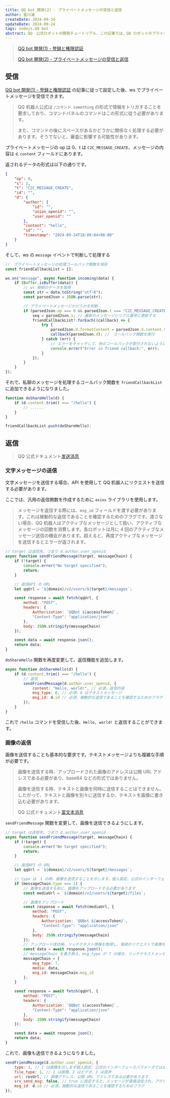 ```yaml
---
title: QQ bot 開発(2) - プライベートメッセージの受信と返信
author: 星川漣
createDate: 2024-09-24
updateDate: 2024-09-24
tags: nodejs,QQ bot
abstract: QQ　公式ロボットの開発チュートリアル、この記事では、QQ ロボットのプライベートメッセージの受信と返信方法について説明します。
---
```


> [QQ bot 開発(1) - 登録と権限認証](https://xtt.moe/ja/article/28)
>
> [QQ bot 開発(2) - プライベートメッセージの受信と返信](https://xtt.moe/ja/article/31)

## 受信

[QQ bot 開発(1) - 登録と権限認証](https://xtt.moe/ja/article/28) の記事に従って設定した後、ws でプライベートメッセージを受信できます。

> QQ 机器人公式は `/コマンド something` の形式で情報をトリガすることを要求しており、コマンドパネルのコマンドはこの形式に従う必要があります。
>
> また、コマンドの後にスペースがあるかどうかに関係なく処理する必要があります。そうでないと、審査に影響する可能性があります。

プライベートメッセージの op は 0、t は `C2C_MESSAGE_CREATE`、メッセージの内容は `d.content` フィールドにあります。

返されるデータの形式は以下の通りです。

```json
{
	"op": 0,
	"s": 2,
	"t": "C2C_MESSAGE_CREATE",
	"id": "",
	"d": {
		"author": {
			"id": "",
			"union_openid": "",
			"user_openid": ""
		},
		"content": "hello",
		"id": "",
		"timestamp": "2024-09-24T18:09:04+08:00"
	}
}
```

そして、ws の `message` イベントで判断して処理する

```js
//　プライベートメッセージの処理コールバック関数を保存
const friendCallbackList = [];

ws.on("message", async function incoming(data) {
	if (Buffer.isBuffer(data)) {
		// ws 接続のデータを取得
		const str = data.toString("utf-8");
		const parsedJson = JSON.parse(str);

		// プライベートメッセージかどうかを判断
		if (parsedJson.op === 0 && parsedJson.t === "C2C_MESSAGE_CREATE") {
			seq = parsedJson.s; // 最新のメッセージシリアル番号に更新する
			friendCallbackList?.forEach((callback) => {
				try {
					parsedJson.d.formatContent = parsedJson.d.content.trimStart(); // 先頭の空白を削除
					callback(parsedJson.d); //　コールバック関数を実行
				} catch (err) {
					// エラーをキャッチして、他のコールバックが実行されないようにする
					console.error("Error in friend callback:", err);
				}
			});
		}
	}
});
```

それで、私聊のメッセージを処理するコールバック関数を `friendCallbackList` に追加できるようになりました。

```js
function doShareHello(d) {
	if (d.content.trim() === "/hello") {
		// ......
	}
}

friendCallbackList.push(doShareHello);
```

## 返信

> QQ 公式ドキュメント[发送消息](https://bot.q.qq.com/wiki/develop/api-v2/server-inter/message/send-receive/send.html)

### 文字メッセージの送信

文字メッセージを送信する場合、API を使用して QQ 机器人にリクエストを送信する必要があります。

ここでは、汎用の返信関数を作成するために `axios` ライブラリを使用します。

> メッセージを返信する際には、`msg_id` フィールドを渡す必要があります。これは被動的な返信であることを確認するためのフラグです。渡さない場合、QQ 机器人はアクティブなメッセージとして扱い、アクティブなメッセージの回数を消費します。各ロボットは月に 4 回のアクティブなメッセージ送信の機会があります。超えると、再度アクティブなメッセージを送信するとエラーが返されます。

```js
// target は送信先、つまり d.author.user_openid
async function sendFriendMessage(target, messageChain) {
	if (!target) {
		console.error("No target specified");
		return;
	}

	// 返信API の URL
	let qqUrl = `${domain}/v2/users/${target}/messages`;

	const response = await fetch(qqUrl, {
		method: "POST",
		headers: {
			Authorization: `QQBot ${accessToken}`,
			"Content-Type": "application/json"
		},
		body: JSON.stringify(messageChain)
	});

	const data = await response.json();
	return data;
}
```

`doShareHello` 関数を再度変更して、返信機能を追加します。

```js
async function doShareHello(d) {
	if (d.content.trim() === "/hello") {
		// 返信
		sendFriendMessage(d.author.user_openid, {
			content: "Hello, world!", // 必須，返信内容
			msg_type: 0, // 必須，0 はテキストメッセージ
			msg_id: d.id // 必須，被動的な返信であることを確認するためのフラグ
		});
	}
}
```

これで `/hello` コマンドを受信した後、`Hello, world!` と返信することができます。

### 画像の返信

画像を送信することも基本的な要求です。テキストメッセージよりも複雑な手順が必要です。

> 画像を送信する時、アップロードされた画像のアドレスは公開 URL アドレスである必要があり、base64 などの形式ではありません。
>
> 画像を送信する時、テキストと画像を同時に送信することはできません。したがって、テキストと画像を別々に送信するか、テキストを画像に書き込む必要があります。
>
> QQ 公式ドキュメント[富文本消息](https://bot.q.qq.com/wiki/develop/api-v2/server-inter/message/send-receive/rich-media.html#%E7%94%A8%E4%BA%8E%E5%8D%95%E8%81%8A)

`sendFriendMessage` 関数を変更して、画像を送信できるようにします。

```js
// target は送信先、つまり d.author.user_openid
async function sendFriendMessage(target, messageChain) {
	if (!target) {
		console.error("No target specified");
		return;
	}

	// 返信API の URL
	let qqUrl = `${domain}/v2/users/${target}/messages`;

	// type は　1 の時、画像を送信することを示します。個人設定、公式のインターフェースパラメータではありません
	if (messageChain.type === 1) {
		// 画像を送信する前に、画像をアップロードする必要があります
		const mediaUrl = `${domain}/v2/users/${target}/files`;

		// 画像をアップロード
		const response = await fetch(mediaUrl, {
			method: "POST",
			headers: {
				Authorization: `QQBot ${accessToken}`,
				"Content-Type": "application/json"
			},
			body: JSON.stringify(messageChain)
		});
		// アップロード成功後、リッチテキスト情報を取得し、後続のリクエストで画像を送信します
		const data = await response.json();
		// messageChain を書き換え、msg_type が 7 の場合、リッチテキストメッセージを送信することを示し、リッチテキストの内容は上記のインターフェースのデータです
		messageChain = {
			msg_type: 7,
			media: data,
			msg_id: messageChain.msg_id
		};
	}

	const response = await fetch(qqUrl, {
		method: "POST",
		headers: {
			Authorization: `QQBot ${accessToken}`,
			"Content-Type": "application/json"
		},
		body: JSON.stringify(messageChain)
	});

	const data = await response.json();
	return data;
}
```

これで、画像も送信できるようになりました。

```js
sendFriendMessage(d.author.user_openid, {
	type: 1, // 1 は画像を示します個人設定、公式のインターフェースパラメータではありません
	file_type: 1, // 1 は画像、2 はビデオ、3 は音声
	url: resUrl, // 画像アドレス、公開 URL アドレスである必要があります
	srv_send_msg: false, // true に設定すると、メッセージが直接送信され、アクティブメッセージの回数が消費されます。したがって、false に設定する必要があります
	msg_id: d.id // 必須，被動的な返信であることを確認するためのフラグ
});
```
